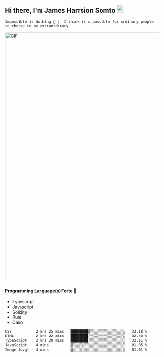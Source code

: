 ## Hi there, I'm James Harrsion Somto <img src="https://media.giphy.com/media/hvRJCLFzcasrR4ia7z/giphy.gif" width="25px">

`Impossible is Nothing 🚀 || I think it's possible for ordinary people to choose to be extraordinary`

 
<img align="center" alt="GIF" src="https://github.com/Gapur/Gapur/blob/master/coding.gif?raw=true" width="818px" height="818px" />


#### Programming Language(s) Forte 🚀
- Typescript
- Javascript
- Solidity
- Rust
- Cairo



<!--START_SECTION:waka-->

```txt
CSS           2 hrs 25 mins   ████████▒░░░░░░░░░░░░░░░░   33.18 %
HTML          2 hrs 22 mins   ████████░░░░░░░░░░░░░░░░░   32.40 %
TypeScript    2 hrs 20 mins   ████████░░░░░░░░░░░░░░░░░   32.11 %
JavaScript    4 mins          ▒░░░░░░░░░░░░░░░░░░░░░░░░   01.05 %
Image (svg)   4 mins          ▒░░░░░░░░░░░░░░░░░░░░░░░░   01.01 %
```

<!--END_SECTION:waka-->
<br />
<br />
<br />







